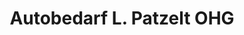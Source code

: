 ---
title: "Autobedarf L. Patzelt OHG"
url: /stuttgart/autobedarf-l-patzelt-ohg/
shop: Autoteile
---